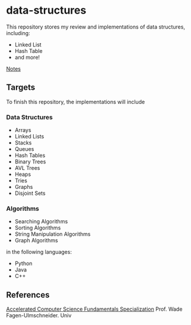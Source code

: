 
# data-structures

This repository stores my review and implementations of data structures, including:

- Linked List
- Hash Table
- and more!

[Notes](https://htmlpreview.github.io/?https://github.com/derekl-beep/data-structures/blob/master/notes-data-structure.html)

## Targets

To finish this repository, the implementations will include

### Data Structures

- Arrays
- Linked Lists
- Stacks
- Queues
- Hash Tables
- Binary Trees
- AVL Trees
- Heaps
- Tries
- Graphs
- Disjoint Sets

### Algorithms

- Searching Algorithms
- Sorting Algorithms
- String Manipulation Algorithms
- Graph Algorithms

in the following languages:

- Python
- Java
- C++

## References

[Accelerated Computer Science Fundamentals Specialization](https://www.coursera.org/specializations/cs-fundamentals)
Prof. Wade Fagen-Ulmschneider. Univ


<!--stackedit_data:
eyJoaXN0b3J5IjpbMTUyNzA1NDA4MCwtODEyMTI4ODM4LC0xMD
I0NjA4Mzc3XX0=
-->